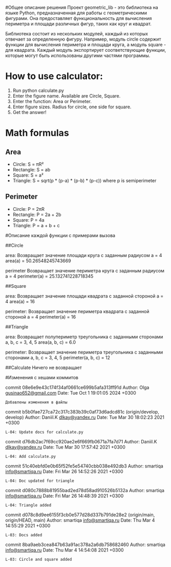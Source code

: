 #Общее описание решения 
Проект geometric_lib - это библиотека на языке Python, предназначенная для работы с геометрическими фигурами. Она предоставляет функциональность для вычисления периметра и площади различных фигур, таких как круг и квадрат. 
 
Библиотека состоит из нескольких модулей, каждый из которых отвечает за определенную фигуру. Например, модуль circle содержит функции для вычисления периметра и площади круга, а модуль square - для квадрата. Каждый модуль экспортирует соответствующие функции, которые могут быть использованы другими частями программы. 
 
 
# How to use calculator: 
1. Run python calculate.py 
2. Enter the figure name. Available are Circle, Square. 
3. Enter the function: Area or Perimeter. 
4. Enter figure sizes. Radius for circle, one side for square. 
5. Get the answer! 
 
# Math formulas 
## Area 
- Circle: S = πR² 
- Rectangle: S = ab 
- Square: S = a² 
- Triangle: S = sqrt(p * (p-a) * (p-b) * (p-c)) where p is semiperimeter 
 
## Perimeter 
- Circle: P = 2πR 
- Rectangle: P = 2a + 2b 
- Square: P = 4a 
- Triangle: P = a + b + c 
 
#Описание каждой функции с примерами вызова 
 
##Circle 
 
area: 
Возвращает значение площади круга с заданным радиусом 
a = 4 
area(a) = 50.26548245743669 
 
perimeter 
Возвращает значение периметра круга с заданным радиусом 
a = 4 
perimeter(a) = 25.132741228718345 

##Square 
 
area: 
Возвращает значение площади квадрата с заданной стороной 
a = 4 
area(a) = 16 
 
perimeter: 
Возвращает значение периметра квадрата с заданной стороной 
a = 4 
perimeter(a) = 16 
 
##Triangle 
 
area: 
Возвращает полупериметр треугольника с заданными сторонами 
a, b, c = 3, 4, 5 
area(a, b, c) = 6.0 
 
perimeter: 
Возвращает значение периметра треугольника с заданными сторонами 
a, b, c = 3, 4, 5 
perimeter(a, b, c) = 12 
 
##Calculate 
Ничего не возвращает


#Изменения с хешами коммитов

commit 08e6e9e43c174f34af0661ce699b5afa313ff91d
Author: Olga <gusinao652@gmail.com>
Date:   Tue Oct 1 19:01:05 2024 +0300

    Добавлены изменения в файлы

commit b5b0fae727ca72c317c383b39c0af73d6adcd81c (origin/develop, develop)
Author: Daniil.K <dlkay@yandex.ru>
Date:   Tue Mar 30 18:02:23 2021 +0300

    L-04: Update docs for calculate.py

commit d76db2ac7f69cc920ae2e6f669fb0671a7fa7d71
Author: Daniil.K <dlkay@yandex.ru>
Date:   Tue Mar 30 17:57:42 2021 +0300

    L-04: Add calculate.py

commit 51c40ebfd0e0b65f52fe5e54740cbb038e492db3
Author: smartiqa <info@smartiqa.ru>
Date:   Fri Mar 26 14:52:26 2021 +0300

    L-04: Doc updated for triangle

commit d080c7888b81955bad2ed78d58ad910526b5132a
Author: smartiqa <info@smartiqa.ru>
Date:   Fri Mar 26 14:48:39 2021 +0300

    L-04: Triangle added

commit d078c8d9ee6155f3cb0e577d28d337b791de28e2 (origin/main, origin/HEAD, main)
Author: smartiqa <info@smartiqa.ru>
Date:   Thu Mar 4 14:55:29 2021 +0300

    L-03: Docs added

commit 8ba9aeb3cea847b63a91ac378a2a6db758682460
Author: smartiqa <info@smartiqa.ru>
Date:   Thu Mar 4 14:54:08 2021 +0300

    L-03: Circle and square added
